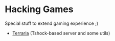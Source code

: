# Hacking Games

Special stuff to extend gaming experience ;)

* [Terraria](Terraria/README.md) (Tshock-based server and some utils)
